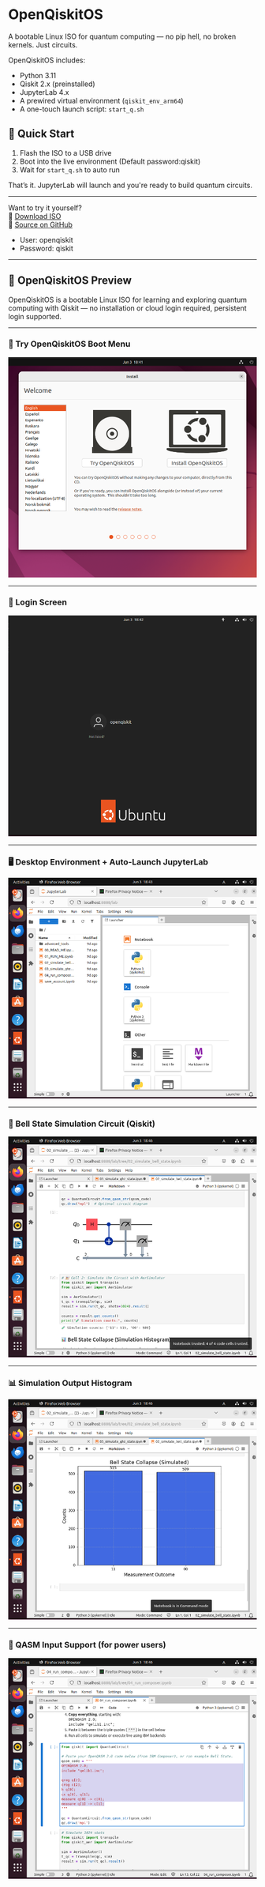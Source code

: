 # OpenQiskitOS

A bootable Linux ISO for quantum computing — no pip hell, no broken kernels. Just circuits.

OpenQiskitOS includes:
- Python 3.11
- Qiskit 2.x (preinstalled)
- JupyterLab 4.x
- A prewired virtual environment (`qiskit_env_arm64`)
- A one-touch launch script: `start_q.sh`

## 🚀 Quick Start

1. Flash the ISO to a USB drive  
2. Boot into the live environment (Default password:qiskit) 
3. Wait for `start_q.sh` to auto run

That’s it. JupyterLab will launch and you're ready to build quantum circuits.

---

Want to try it yourself?  
📀 [Download ISO](https://archive.org/details/openqiskitos-v0.1.2)  
💾 [Source on GitHub](https://github.com/LyndonShuster/OpenQiskitOS)

- User: openqiskit
- Password: qiskit

---

## 🚀 OpenQiskitOS Preview

OpenQiskitOS is a bootable Linux ISO for learning and exploring quantum computing with Qiskit — no installation or cloud login required, persistent login supported.

---

### 🧭 Try OpenQiskitOS Boot Menu
![Try OpenQiskitOS](screenshots/try_openqisktiOS.png)

---

### 🔐 Login Screen
![Login](screenshots/login_openqiskit.png)

---

### 🖥️ Desktop Environment + Auto-Launch JupyterLab
![Homepage](screenshots/homepage_openqiskit.png)

---

### 🔗 Bell State Simulation Circuit (Qiskit)
![Bell Circuit](screenshots/sim_bell_openqiskit.png)

---

### 📊 Simulation Output Histogram
![Bell Collapse Histogram](screenshots/plot_bell_openqiskit.png)

---

### 🧪 QASM Input Support (for power users)
![QASM Block](screenshots/qasm_block_openqiskit.png)


